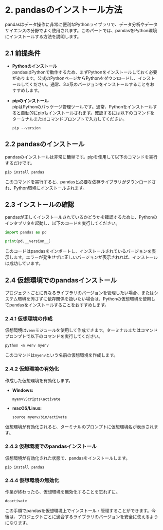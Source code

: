 # 2. pandasのインストール方法

pandasはデータ操作に非常に便利なPythonライブラリで、データ分析やデータサイエンスの分野でよく使用されます。このパートでは、pandasをPython環境にインストールする方法を説明します。

## 2.1 前提条件

- **Pythonのインストール**  
  pandasはPythonで動作するため、まずPythonをインストールしておく必要があります。公式のPythonページからPythonをダウンロードし、インストールしてください。通常、3.x系のバージョンをインストールすることをおすすめします。

- **pipのインストール**  
  pipはPythonのパッケージ管理ツールです。通常、Pythonをインストールすると自動的にpipもインストールされます。確認するには以下のコマンドをターミナルまたはコマンドプロンプトで入力してください。

  ```shell
  pip --version
  ```

## 2.2 pandasのインストール

pandasのインストールは非常に簡単です。pipを使用して以下のコマンドを実行するだけです。

```shell
pip install pandas
```

このコマンドを実行すると、pandasと必要な依存ライブラリがダウンロードされ、Python環境にインストールされます。

## 2.3 インストールの確認

pandasが正しくインストールされているかどうかを確認するために、Pythonのインタプリタを起動し、以下のコードを実行してください。

```python
import pandas as pd

print(pd.__version__)
```

このコードはpandasをインポートし、インストールされているバージョンを表示します。エラーが発生せずに正しいバージョンが表示されれば、インストールは成功しています。

## 2.4 仮想環境でのpandasインストール

プロジェクトごとに異なるライブラリのバージョンを管理したい場合、またはシステム環境を汚さずに依存関係を扱いたい場合は、Pythonの仮想環境を使用してpandasをインストールすることをおすすめします。

### 2.4.1 仮想環境の作成

仮想環境は`venv`モジュールを使用して作成できます。ターミナルまたはコマンドプロンプトで以下のコマンドを実行してください。

```shell
python -m venv myenv
```

このコマンドは`myenv`という名前の仮想環境を作成します。

### 2.4.2 仮想環境の有効化

作成した仮想環境を有効化します。

- **Windows:**

  ```shell
  myenv\Scripts\activate
  ```

- **macOS/Linux:**

  ```shell
  source myenv/bin/activate
  ```

仮想環境が有効化されると、ターミナルのプロンプトに仮想環境名が表示されます。

### 2.4.3 仮想環境でのpandasインストール

仮想環境が有効化された状態で、pandasをインストールします。

```shell
pip install pandas
```

### 2.4.4 仮想環境の無効化

作業が終わったら、仮想環境を無効化することを忘れずに。

```shell
deactivate
```

この手順でpandasを仮想環境上でインストール・管理することができます。今後は、プロジェクトごとに適合するライブラリのバージョンを安全に使えるようになります。